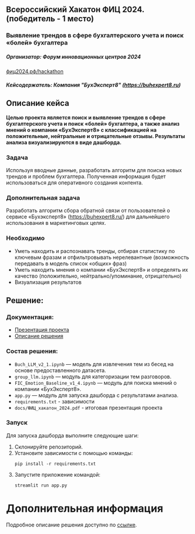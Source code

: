 ## Всероссийский Хакатон ФИЦ 2024. (победитель - 1 место)  
### Выявление трендов в сфере бухгалтерского учета и поиск «болей» бухгалтера
##### Организатор: Форум инновационных центров 2024
[фиц2024.рф/hackathon](https://xn--2024-94d5ep.xn--p1ai/hackathon)  
##### Кейсодержатель: Компания "БухЭксперт8" (https://buhexpert8.ru)  



## Описание кейса
**Целью проекта является поиск и выявление трендов в сфере бухгалтерского учета и поиск «болей» бухгалтера, а также анализ мнений о компании «БухЭксперт8» с классификацией на положительные, нейтральные и отрицательные отзывы. Результаты анализа визуализируются в виде дашборда.**

### Задача
Используя вводные данные, разработать алгоритм для поиска новых трендов и проблем бухгалтера. Полученная информация будет использоваться для оперативного создания контента.  

### Дополнительная задача
Разработать алгоритм сбора обратной связи от пользователей о сервисе «Бухэксперт8» (https://buhexpert8.ru/) для дальнейшего использования в маркетинговых целях.

### Необходимо
- Уметь находить и распознавать тренды, отбирая статистику по ключевым фразам и отфильтровывать нерелевантные (возможность передавать в модель список «общих» фраз)
- Уметь находить мнения о компании «БухЭксперт8» и определять их качество (положительно, нейтрально/упоминание, отрицательно)
- Визуализация результатов


## Решение:
### Документация:
* [Презентация проекта](docs/ФИЦ_хакатон_2024.pdf)  
* [Описание решения](docs/ФИЦ_Хакатон_2024_Описание_проекта.docx)    


### Состав решения:
- ```Buch_LLM_v2_1.ipynb``` — модель для извлечения тем из бесед на основе предоставленного датасета.  
- ```group_llm.ipynb``` — модуль для категоризации тем разговоров.  
- ```FIC_Emotion_Baseline_v1_4.ipynb``` — модуль для поиска мнений о компании «БухЭксперт8».  
- ```app.py``` — модуль для запуска дашборда с результатами анализа.  
- ```requirements.txt``` - зависимости
- ```docs/ФИЦ_хакатон_2024.pdf``` - итоговая презентация проекта

### Запуск
Для запуска дашборда выполните следующие шаги:
1. Склонируйте репозиторий.
2. Установите зависимости с помощью команды:
   ```
   pip install -r requirements.txt
   ```
3. Запустите приложение командой:
   ```
   streamlit run app.py
   ```

# Дополнительная информация

Подробное описание решения доступно по [ссылке](https://docs.google.com/document/d/1p5WZpnr5TvgkfSmF9k3J0KWfQHqqDNbWFoD-BI2ZtcA/edit?usp=sharing).
